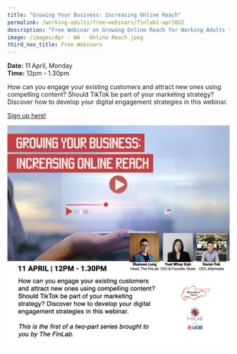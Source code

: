 ```yaml
---
title: "Growing Your Business: Increasing Online Reach"
permalink: /working-adults/free-webinars/finlab1-apr2022
description: "Free Webinar on Growing Online Reach for Working Adults "
image: /images/Apr - WA - Online Reach.jpeg
third_nav_title: Free Webinars
---
```

**Date:** 11 April, Monday
<br> **Time:** 12pm - 1.30pm

How can you engage your existing customers and attract new ones using compelling content? Should TikTok be part of your marketing strategy? Discover how to develop your digital engagement strategies in this webinar.   

[Sign up here!](https://go.gov.sg/wa-finlab1-apr22)

![Free Webinar on Growing Online Reach for Working Adults](/images/Apr%20-%20WA%20-%20Online%20Reach.jpeg)